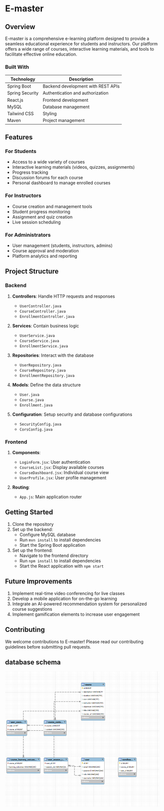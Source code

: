 # E-master

## Overview

E-master is a comprehensive e-learning platform designed to provide a seamless educational experience for students and instructors. Our platform offers a wide range of courses, interactive learning materials, and tools to facilitate effective online education.

### Built With
| Technology | Description |
|------------|-------------|
| Spring Boot | Backend development with REST APIs |
| Spring Security | Authentication and authorization |
| React.js | Frontend development |
| MySQL | Database management |
| Tailwind CSS | Styling |
| Maven | Project management |

## Features

### For Students
- Access to a wide variety of courses
- Interactive learning materials (videos, quizzes, assignments)
- Progress tracking
- Discussion forums for each course
- Personal dashboard to manage enrolled courses

### For Instructors
- Course creation and management tools
- Student progress monitoring
- Assignment and quiz creation
- Live session scheduling

### For Administrators
- User management (students, instructors, admins)
- Course approval and moderation
- Platform analytics and reporting

## Project Structure

### Backend

1. **Controllers**: Handle HTTP requests and responses
   - `UserController.java`
   - `CourseController.java`
   - `EnrollmentController.java`

2. **Services**: Contain business logic
   - `UserService.java`
   - `CourseService.java`
   - `EnrollmentService.java`

3. **Repositories**: Interact with the database
   - `UserRepository.java`
   - `CourseRepository.java`
   - `EnrollmentRepository.java`

4. **Models**: Define the data structure
   - `User.java`
   - `Course.java`
   - `Enrollment.java`

5. **Configuration**: Setup security and database configurations
   - `SecurityConfig.java`
   - `CorsConfig.java`

### Frontend

1. **Components**:
   - `LoginForm.jsx`: User authentication
   - `CourseList.jsx`: Display available courses
   - `CourseDashboard.jsx`: Individual course view
   - `UserProfile.jsx`: User profile management

2. **Routing**: 
   - `App.js`: Main application router

## Getting Started

1. Clone the repository
2. Set up the backend:
   - Configure MySQL database
   - Run `mvn install` to install dependencies
   - Start the Spring Boot application
3. Set up the frontend:
   - Navigate to the frontend directory
   - Run `npm install` to install dependencies
   - Start the React application with `npm start`

## Future Improvements

1. Implement real-time video conferencing for live classes
2. Develop a mobile application for on-the-go learning
3. Integrate an AI-powered recommendation system for personalized course suggestions
4. Implement gamification elements to increase user engagement

## Contributing

We welcome contributions to E-master! Please read our contributing guidelines before submitting pull requests.


## database schema
![alt text](<Screenshot 2024-10-09 115556.png>)